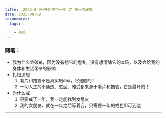 ```yaml
---
title:  2025-8-9号开始戒色一年 之 第一次破戒
date: 2025-08-09
taxonomies:
  tags:

    - 随笔
---
```


### 随笔：

- 我为什么会破戒，因为没有想它的危害，没有想清除它的本质，以及会给我的身体和生活带来的影响
- 扎根思想
  1. 看片和撸管不是真实的sex，它是假的！
  2. 一切人生的不通透、憋屈、难受都来源于看片和撸管，它是最坏的！
- 为什么戒
  1. 只要戒了一年，我一定能找到女朋友
  2. 我的女朋友，就在一年之后等着我，只需要一年的戒色即可到达

------

